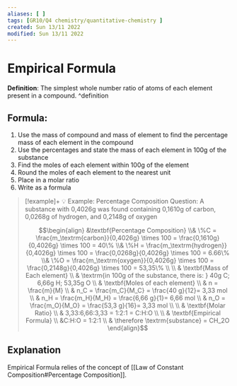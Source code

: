```yaml
---
aliases: [ ]
tags: [GR10/Q4 chemistry/quantitative-chemistry ]
created: Sun 13/11 2022
modified: Sun 13/11 2022
---
```

# Empirical Formula
**Definition**: The simplest whole number ratio of atoms of each element present in a compound. ^definition

## Formula:
1. Use the mass of compound and mass of element to find the percentage mass of each element in the compound
2. Use the percentages and state the mass of each element in 100g of the substance
3. Find the moles of each element within 100g of the element
4. Round the moles of each element to the nearest unit
5. Place in a molar ratio
6. Write as a formula

> [!example]+ :bulb: Example: Percentage Composition
> Question: A substance with 0,4026g was found containing 0,1610g of carbon, 0,0268g of hydrogen, and 0,2148g of oxygen
> 
> $$\begin{align}
&\textbf{Percentage Composition}
\\& \%C = \frac{m_\textrm{carbon}}{0,4026g} \times 100 = \frac{0,1610g}{0,4026g} \times 100 = 40\%
\\& \%H = \frac{m_\textrm{hydrogen}}{0,4026g} \times 100 = \frac{0,0268g}{0,4026g} \times 100 = 6.66\%
\\& \%O = \frac{m_\textrm{oxygen}}{0,4026g} \times 100 = \frac{0,2148g}{0,4026g} \times 100 = 53,35\%
\\
\\ & \textbf{Mass of Each element}
\\ & \textrm{in 100g of the substance, there is: } 40g C; 6,66g H; 53,35g O
\\ & \textbf{Moles of each element}
\\ & n = \frac{m}{M}
\\ & n_C = \frac{m_C}{M_C} = \frac{40 g}{12}= 3,33 mol
\\ & n_H = \frac{m_H}{M_H} = \frac{6,66 g}{1}= 6,66 mol
\\ & n_O = \frac{m_O}{M_O} = \frac{53,3 g}{16}= 3,33 mol
\\
\\ & \textbf{Molar Ratio}
\\ & 3,33:6,66:3,33 = 1:2:1 = C:H:O
\\
\\ & \textbf{Empirical Formula}
\\ &C:H:O = 1:2:1
\\ & \therefore \textrm{substance} = CH_2O
\end{align}$$ 


## Explanation
Empirical Formula relies of the concept of [[Law of Constant Composition#Percentage Composition]]. 
